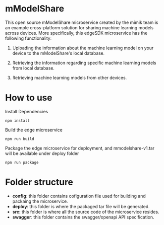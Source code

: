 # mModelShare

This open source mModelShare microservice created by the mimik team is an example cross-platform solution for sharing machine learning models across devices. More specifically, this edgeSDK microservice has the following functionality:

1. Uploading the information about the machine learning model on your device to the mModelShare's local database.

2. Retrieving the information regarding specific machine learning models from local database.

3. Retrieving machine learning models from other devices.

# How to use

Install Dependencies
```
npm install
```

Build the edge microservice
```
npm run build
```

Package the edge microservice for deployment, and mmodelshare-v1.tar will be available under deploy folder
```
npm run package
```

# Folder structure
- **config**: this folder contains cofiguration file used for building and packaing the microservice.
- **deploy**: this folder is where the packaged tar file will be generated.
- **src**: this folder is where all the source code of the microservice resides.
- **swagger**: this folder contains the swagger/openapi API specification.

